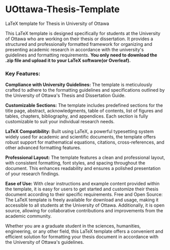 # UOttawa-Thesis-Template
LaTeX template for Thesis in University of Ottawa

This LaTeX template is designed specifically for students at the University of Ottawa who are working on their thesis or dissertation. It provides a structured and professionally formatted framework for organizing and presenting academic research in accordance with the university's guidelines and formatting requirements. **You only need to download the .zip file and upload it to your LaTeX software(or Overleaf).**

### Key Features:

**Compliance with University Guidelines:** The template is meticulously crafted to adhere to the formatting guidelines and specifications outlined by the University of Ottawa's Thesis and Dissertation Guide. 

**Customizable Sections:** The template includes predefined sections for the title page, abstract, acknowledgments, table of contents, list of figures and tables, chapters, bibliography, and appendices. Each section is fully customizable to suit your individual research needs.

**LaTeX Compatibility:** Built using LaTeX, a powerful typesetting system widely used for academic and scientific documents, the template offers robust support for mathematical equations, citations, cross-references, and other advanced formatting features.

**Professional Layout:** The template features a clean and professional layout, with consistent formatting, font styles, and spacing throughout the document. This enhances readability and ensures a polished presentation of your research findings.

**Ease of Use:** With clear instructions and example content provided within the template, it is easy for users to get started and customize their thesis document according to their specific requirements.
Free and Open Source: The LaTeX template is freely available for download and usage, making it accessible to all students at the University of Ottawa. Additionally, it is open source, allowing for collaborative contributions and improvements from the academic community.

Whether you are a graduate student in the sciences, humanities, engineering, or any other field, this LaTeX template offers a convenient and efficient solution for formatting your thesis document in accordance with the University of Ottawa's guidelines.
